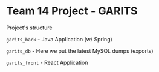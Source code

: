 # Team 14 Project - GARITS

Project's structure

```garits_back``` - Java Application (w/ Spring)

```garits_db``` - Here we put the latest MySQL dumps (exports)

```garits_front``` - React Application
